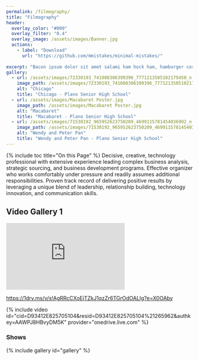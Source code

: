```yaml
---
permalink: /filmography/
title: "Filmography"
header:
  overlay_color: "#000"
  overlay_filter: "0.4"
  overlay_image: /assets/images/Banner.jpg
  actions:
    - label: "Download"
      url: "https://github.com/mmistakes/minimal-mistakes/"
    
excerpt: "Bacon ipsum dolor sit amet salami ham hock ham, hamburger corned beef short ribs kielbasa biltong t-bone drumstick tri-tip tail sirloin pork chop."
gallery:
  - url: /assets/images/72330193_741088306399396_7771213505102179450_n.jpg
    image_path: /assets/images/72330193_741088306399396_7771213505102179450_n.jpg
    alt: "Chicago"
    title: "Chicago - Plano Senior High School"
  - url: /assets/images/Macabaret Poster.jpg
    image_path: /assets/images/Macabaret Poster.jpg
    alt: "Macabaret"
    title: "Macabaret - Plano Senior High School"
  - url: /assets/images/71530192_965952623750209_4699115781454036992_n.jpg
    image_path: /assets/images/71530192_965952623750209_4699115781454036992_n.jpg
    alt: "Wendy and Peter Pan"
    title: "Wendy and Peter Pan - Plano Senior High School"
---
```

{% include toc title="On this Page" %}
Decisive, creative, technology professional with extensive experience leading complex business analysis, strategic sourcing, and business development programs. Effective organizer who works comfortably under pressure and readily assumes additional responsibilities. Proven track record of delivering positive results by leveraging a unique blend of leadership, relationship building, technology innovation, and communication skills.



## Video Gallery 1

<iframe src="https://onedrive.live.com/embed?cid=D93412E825705104&resid=D93412E825705104%21265962&authkey=AAWPJ8HBvyDM5Kg" width="320" height="180" frameborder="0" scrolling="no" allowfullscreen></iframe>

https://1drv.ms/v/s!AgRRcCXoEjTZkJ1qzZr6TGrOdOALIg?e=X0OAby

{% include video id="cid=D93412E825705104&resid=D93412E825705104%21265962&authkey=AAWPJ8HBvyDM5K" provider="onedrive.live.com" %}

### Shows
{% include gallery id="gallery" %}
